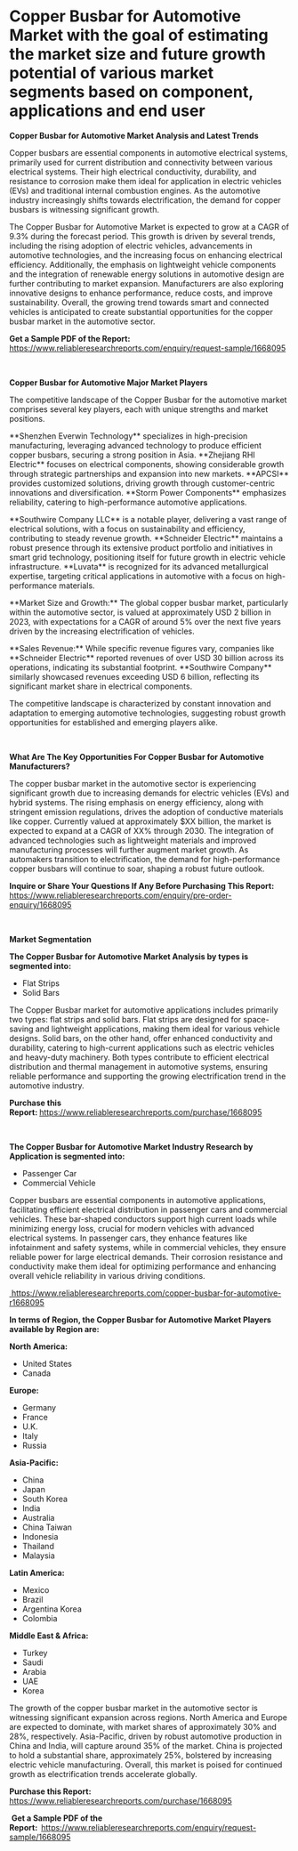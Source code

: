 <p><h1>Copper Busbar for Automotive Market with the goal of estimating the market size and future growth potential of various market segments based on component, applications and end user</h1></p><p><strong>Copper Busbar for Automotive Market Analysis and Latest Trends</strong></p>
<p><p>Copper busbars are essential components in automotive electrical systems, primarily used for current distribution and connectivity between various electrical systems. Their high electrical conductivity, durability, and resistance to corrosion make them ideal for application in electric vehicles (EVs) and traditional internal combustion engines. As the automotive industry increasingly shifts towards electrification, the demand for copper busbars is witnessing significant growth.</p><p>The Copper Busbar for Automotive Market is expected to grow at a CAGR of 9.3% during the forecast period. This growth is driven by several trends, including the rising adoption of electric vehicles, advancements in automotive technologies, and the increasing focus on enhancing electrical efficiency. Additionally, the emphasis on lightweight vehicle components and the integration of renewable energy solutions in automotive design are further contributing to market expansion. Manufacturers are also exploring innovative designs to enhance performance, reduce costs, and improve sustainability. Overall, the growing trend towards smart and connected vehicles is anticipated to create substantial opportunities for the copper busbar market in the automotive sector.</p></p>
<p><strong>Get a Sample PDF of the Report:&nbsp;</strong> <a href="https://www.reliableresearchreports.com/enquiry/request-sample/1668095?utm_campaign=2230&utm_medium=2&utm_source=Github&utm_content=ia&utm_term=19042025&utm_id=copper-busbar-for-automotive">https://www.reliableresearchreports.com/enquiry/request-sample/1668095</a></p>
<p>&nbsp;</p>
<p><strong>Copper Busbar for Automotive Major Market Players</strong></p>
<p><p>The competitive landscape of the Copper Busbar for the automotive market comprises several key players, each with unique strengths and market positions. </p><p>**Shenzhen Everwin Technology** specializes in high-precision manufacturing, leveraging advanced technology to produce efficient copper busbars, securing a strong position in Asia. **Zhejiang RHI Electric** focuses on electrical components, showing considerable growth through strategic partnerships and expansion into new markets. **APCSI** provides customized solutions, driving growth through customer-centric innovations and diversification. **Storm Power Components** emphasizes reliability, catering to high-performance automotive applications.</p><p>**Southwire Company LLC** is a notable player, delivering a vast range of electrical solutions, with a focus on sustainability and efficiency, contributing to steady revenue growth. **Schneider Electric** maintains a robust presence through its extensive product portfolio and initiatives in smart grid technology, positioning itself for future growth in electric vehicle infrastructure. **Luvata** is recognized for its advanced metallurgical expertise, targeting critical applications in automotive with a focus on high-performance materials.</p><p>**Market Size and Growth:** The global copper busbar market, particularly within the automotive sector, is valued at approximately USD 2 billion in 2023, with expectations for a CAGR of around 5% over the next five years driven by the increasing electrification of vehicles.</p><p>**Sales Revenue:** While specific revenue figures vary, companies like **Schneider Electric** reported revenues of over USD 30 billion across its operations, indicating its substantial footprint. **Southwire Company** similarly showcased revenues exceeding USD 6 billion, reflecting its significant market share in electrical components.</p><p>The competitive landscape is characterized by constant innovation and adaptation to emerging automotive technologies, suggesting robust growth opportunities for established and emerging players alike.</p></p>
<p>&nbsp;</p>
<p><strong>What Are The Key Opportunities For Copper Busbar for Automotive Manufacturers?</strong></p>
<p><p>The copper busbar market in the automotive sector is experiencing significant growth due to increasing demands for electric vehicles (EVs) and hybrid systems. The rising emphasis on energy efficiency, along with stringent emission regulations, drives the adoption of conductive materials like copper. Currently valued at approximately $XX billion, the market is expected to expand at a CAGR of XX% through 2030. The integration of advanced technologies such as lightweight materials and improved manufacturing processes will further augment market growth. As automakers transition to electrification, the demand for high-performance copper busbars will continue to soar, shaping a robust future outlook.</p></p>
<p><strong>Inquire or Share Your Questions If Any Before Purchasing This Report:</strong> <a href="https://www.reliableresearchreports.com/enquiry/pre-order-enquiry/1668095?utm_campaign=2230&utm_medium=2&utm_source=Github&utm_content=ia&utm_term=19042025&utm_id=copper-busbar-for-automotive">https://www.reliableresearchreports.com/enquiry/pre-order-enquiry/1668095</a></p>
<p>&nbsp;</p>
<p><strong>Market Segmentation</strong></p>
<p><strong>The Copper Busbar for Automotive Market Analysis by types is segmented into:</strong></p>
<p><ul><li>Flat Strips</li><li>Solid Bars</li></ul></p>
<p><p>The Copper Busbar market for automotive applications includes primarily two types: flat strips and solid bars. Flat strips are designed for space-saving and lightweight applications, making them ideal for various vehicle designs. Solid bars, on the other hand, offer enhanced conductivity and durability, catering to high-current applications such as electric vehicles and heavy-duty machinery. Both types contribute to efficient electrical distribution and thermal management in automotive systems, ensuring reliable performance and supporting the growing electrification trend in the automotive industry.</p></p>
<p><strong>Purchase this Report:&nbsp;</strong><a href="https://www.reliableresearchreports.com/purchase/1668095?utm_campaign=2230&utm_medium=2&utm_source=Github&utm_content=ia&utm_term=19042025&utm_id=copper-busbar-for-automotive">https://www.reliableresearchreports.com/purchase/1668095</a></p>
<p>&nbsp;</p>
<p><strong>The Copper Busbar for Automotive Market Industry Research by Application is segmented into:</strong></p>
<p><ul><li>Passenger Car</li><li>Commercial Vehicle</li></ul></p>
<p><p>Copper busbars are essential components in automotive applications, facilitating efficient electrical distribution in passenger cars and commercial vehicles. These bar-shaped conductors support high current loads while minimizing energy loss, crucial for modern vehicles with advanced electrical systems. In passenger cars, they enhance features like infotainment and safety systems, while in commercial vehicles, they ensure reliable power for large electrical demands. Their corrosion resistance and conductivity make them ideal for optimizing performance and enhancing overall vehicle reliability in various driving conditions.</p></p>
<p><a href="https://www.reliableresearchreports.com/copper-busbar-for-automotive-r1668095?utm_campaign=2230&utm_medium=2&utm_source=Github&utm_content=ia&utm_term=19042025&utm_id=copper-busbar-for-automotive">&nbsp;https://www.reliableresearchreports.com/copper-busbar-for-automotive-r1668095</a></p>
<p><strong>In terms of Region, the Copper Busbar for Automotive Market Players available by Region are:</strong></p>
<p>
    <p> <strong> North America: </strong>
        <ul>
            <li>United States</li>
            <li>Canada</li>
        </ul>
        </p> 
    <p> <strong> Europe: </strong>
        <ul>
            <li>Germany</li>
            <li>France</li>
            <li>U.K.</li>
            <li>Italy</li>
            <li>Russia</li>
        </ul>
        </p> 
    <p> <strong> Asia-Pacific: </strong>
        <ul>
            <li>China</li>
            <li>Japan</li>
            <li>South Korea</li>
            <li>India</li>
            <li>Australia</li>
            <li>China Taiwan</li>
            <li>Indonesia</li>
            <li>Thailand</li>
            <li>Malaysia</li>
        </ul>
        </p> 
    <p> <strong> Latin America: </strong>
        <ul>
            <li>Mexico</li>
            <li>Brazil</li>
            <li>Argentina Korea</li>
            <li>Colombia</li>
        </ul>
        </p> 
    <p> <strong> Middle East & Africa: </strong>
        <ul>
            <li>Turkey</li>
            <li>Saudi</li>
            <li>Arabia</li>
            <li>UAE</li>
            <li>Korea</li>
        </ul>
    </p>
    </p>
<p><p>The growth of the copper busbar market in the automotive sector is witnessing significant expansion across regions. North America and Europe are expected to dominate, with market shares of approximately 30% and 28%, respectively. Asia-Pacific, driven by robust automotive production in China and India, will capture around 35% of the market. China is projected to hold a substantial share, approximately 25%, bolstered by increasing electric vehicle manufacturing. Overall, this market is poised for continued growth as electrification trends accelerate globally.</p></p>
<p><strong>Purchase this Report: </strong><a href="https://www.reliableresearchreports.com/purchase/1668095?utm_campaign=2230&utm_medium=2&utm_source=Github&utm_content=ia&utm_term=19042025&utm_id=copper-busbar-for-automotive">https://www.reliableresearchreports.com/purchase/1668095</a></p>
<p>&nbsp;<strong>Get a Sample PDF of the Report:&nbsp;&nbsp;</strong><a href="https://www.reliableresearchreports.com/enquiry/request-sample/1668095?utm_campaign=2230&utm_medium=2&utm_source=Github&utm_content=ia&utm_term=19042025&utm_id=copper-busbar-for-automotive">https://www.reliableresearchreports.com/enquiry/request-sample/1668095</a></p>
<p><strong></strong></p>
<p><p></p><p></p><p></p></p>